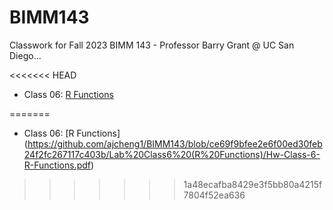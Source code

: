# BIMM143
Classwork for Fall 2023 BIMM 143 - Professor Barry Grant @ UC San Diego...

<<<<<<< HEAD
- Class 06: [R Functions](https://github.com/ajcheng1/BIMM143/blob/ce69f9bfee2e6f00ed30feb24f2fc267117c403b/Lab%20Class6%20(R%20Functions)/Hw-Class-6-R-Functions.pdf)






=======

- Class 06: [R Functions] (https://github.com/ajcheng1/BIMM143/blob/ce69f9bfee2e6f00ed30feb24f2fc267117c403b/Lab%20Class6%20(R%20Functions)/Hw-Class-6-R-Functions.pdf)
>>>>>>> 1a48ecafba8429e3f5bb80a4215f7804f52ea636

